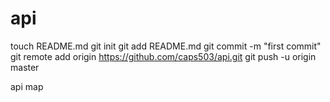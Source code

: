api
===
touch README.md
git init
git add README.md
git commit -m "first commit"
git remote add origin https://github.com/caps503/api.git
git push -u origin master

api map
